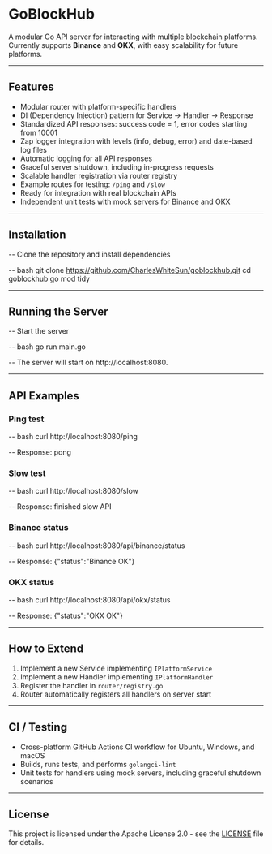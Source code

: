 # GoBlockHub

A modular Go API server for interacting with multiple blockchain platforms.  
Currently supports **Binance** and **OKX**, with easy scalability for future platforms.

---

## Features

- Modular router with platform-specific handlers
- DI (Dependency Injection) pattern for Service → Handler → Response
- Standardized API responses: success code = 1, error codes starting from 10001
- Zap logger integration with levels (info, debug, error) and date-based log files
- Automatic logging for all API responses
- Graceful server shutdown, including in-progress requests
- Scalable handler registration via router registry
- Example routes for testing: `/ping` and `/slow`
- Ready for integration with real blockchain APIs
- Independent unit tests with mock servers for Binance and OKX

---

## Installation

-- Clone the repository and install dependencies

-- bash
git clone https://github.com/CharlesWhiteSun/goblockhub.git
cd goblockhub
go mod tidy

---

## Running the Server

-- Start the server

-- bash
go run main.go

-- The server will start on http://localhost:8080.

---

## API Examples

### Ping test

-- bash
curl http://localhost:8080/ping

-- Response: pong

### Slow test

-- bash
curl http://localhost:8080/slow

-- Response: finished slow API

### Binance status

-- bash
curl http://localhost:8080/api/binance/status

-- Response: {"status":"Binance OK"}

### OKX status

-- bash
curl http://localhost:8080/api/okx/status

-- Response: {"status":"OKX OK"}

---

## How to Extend

1. Implement a new Service implementing `IPlatformService`
2. Implement a new Handler implementing `IPlatformHandler`
3. Register the handler in `router/registry.go`
4. Router automatically registers all handlers on server start

---

## CI / Testing

- Cross-platform GitHub Actions CI workflow for Ubuntu, Windows, and macOS
- Builds, runs tests, and performs `golangci-lint`
- Unit tests for handlers using mock servers, including graceful shutdown scenarios

---

## License

This project is licensed under the Apache License 2.0 - see the [LICENSE](LICENSE) file for details.
